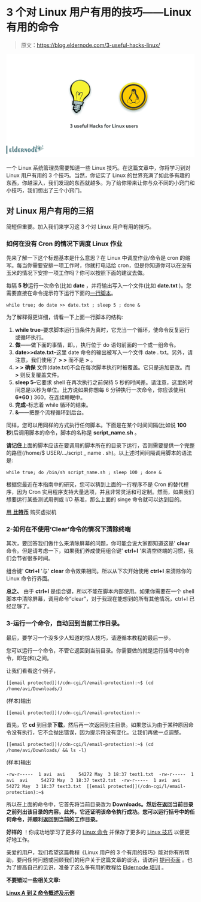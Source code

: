 # 3 个对 Linux 用户有用的技巧——Linux 有用的命令

> 原文：<https://blog.eldernode.com/3-useful-hacks-linux/>

![3 useful Hacks for Linux users](img/4b3311fb5763a1a38b2776c0b64c1fb9.png)

一个 Linux 系统管理员需要知道一些 Linux 技巧。在这篇文章中，你将学习到对 Linux 用户有用的 3 个技巧。当然，你证实了 Linux 的世界充满了如此多有趣的东西，你越深入，我们发现的东西就越多。为了给你带来让你与众不同的小窍门和小技巧，我们想出了三个小窍门。

## 对 Linux 用户有用的三招

简短但重要。加入我们来学习这 3 个对 Linux 用户有用的技巧。

### 如何在没有 Cron 的情况下调度 Linux 作业

先来了解一下这个标题基本是什么意思？在 Linux 中调度作业/命令是 cron 的缩写。每当你需要安排一项工作时，你就打电话给 cron，但是你知道你可以在没有玉米的情况下安排一项工作吗？你可以按照下面的建议去做。

每隔 **5 秒**运行一次命令(比如 **date** ，并将输出写入一个文件(比如 **date.txt** )。您需要直接在命令提示符下运行下面的[一行脚本](https://en.wikipedia.org/wiki/One-liner_program)。

```
while true; do date >> date.txt ; sleep 5 ; done &
```

为了解释得更详细，请看一下上面一行脚本的结构:

1.  **while true**–要求脚本运行当条件为真时，它充当一个循环，使命令反复运行或循环执行。
2.  **做**——做下面的事情，即。，执行位于 do 语句前面的一个或一组命令。
3.  **date>>date.txt**–这里 date 命令的输出被写入一个文件 date . txt。另外，请注意，我们使用了 **> >** 而不是 **>** 。
4.  **> >** **确保** 文件(date.txt)不会在每次脚本执行时被覆盖。它只是追加更改。而 **>** 则反复覆盖文件。
5.  **sleep 5**–它要求 shell 在再次执行之前保持 5 秒的时间差。请注意，这里的时间总是以秒为单位。比方说如果你想每 6 分钟执行一次命令，你应该使用( **6*60** ) 360，在连续睡眠中。
6.  **完成**–标志着 while 循环的结束。
7.  **&**——把整个流程循环到后台。

同样，您可以用同样的方式执行任何脚本。下面是在某个时间间隔(比如说 **100 秒**)后调用脚本的命令，脚本的名称是 **script_name.sh** 。

**请记住**上面的脚本应该在要调用的脚本所在的目录下运行，否则需要提供一个完整的路径(/home/$ USER/…/script _ name . sh)。以上述时间间隔调用脚本的语法是:

```
while true; do /bin/sh script_name.sh ; sleep 100 ; done & 
```

根据您最近在本指南中的研究，您可以猜到上面的一行程序不是 Cron 的替代程序，因为 Cron 实用程序支持大量选项，并且非常灵活和可定制。然而，如果我们想要运行某些测试用例或 I/O 基准，那么上面的 singe 命令就可以达到目的。

[用 **比特币**](https://eldernode.com/bitcoin-vps/) 购买虚拟机

### 2-如何在不使用‘Clear’命令的情况下清除终端

其次，要回答我们做什么来清除屏幕的问题，你可能会说大家都知道这是' **clear** 命令。但是请考虑一下，如果我们养成使用组合键' **ctrl+l** '来清空终端的习惯，我们会节省很多时间。

组合键' **Ctrl+l** '与' **clear** 命令效果相同。所以从下次开始使用 **ctrl+l** 来清除你的 Linux 命令行界面。

**总之、** 由于 **ctrl+l** 是组合键，所以不能在脚本内部使用。如果你需要在一个 shell 脚本中清除屏幕，调用命令“clear”，对于我现在能想到的所有其他情况，ctrl+l 已经足够了。

### 3-运行一个命令，自动回到当前工作目录。

最后，要学习一个没多少人知道的惊人技巧，请遵循本教程的最后一步。

您可以运行一个命令，不管它返回到当前目录。你需要做的就是运行括号中的命令，即在(和)之间。

让我们看看这个例子，

```
[[email protected]](/cdn-cgi/l/email-protection):~$ (cd /home/avi/Downloads/) 
```

(样本)输出

```
[[email protected]](/cdn-cgi/l/email-protection):~ 
```

首先，它 **cd** 到目录**下载**，然后再一次返回到主目录。如果您认为由于某种原因命令没有执行，它不会抛出错误，因为提示符没有变化。让我们再做一点调整。

```
[[email protected]](/cdn-cgi/l/email-protection):~$ (cd /home/avi/Downloads/ && ls -l) 
```

(样本)输出

```
-rw-r-----  1 avi  avi     54272 May  3 18:37 text1.txt  -rw-r-----  1 avi  avi     54272 May  3 18:37 text2.txt  -rw-r-----  1 avi  avi     54272 May  3 18:37 text3.txt  [[email protected]](/cdn-cgi/l/email-protection):~$ 
```

所以在上面的命令中，它首先将当前目录改为 **Downloads。然后在返回当前目录之前列出该目录的内容。此外，它还证明该命令执行成功。您可以运行括号中的任何命令，并顺利返回到当前的工作目录。**

**好样的** ！你成功地学习了更多的 [Linux 命令](https://eldernode.com/tag/linux-commands-tutorial/) 并保存了更多的 [Linux 技巧](https://eldernode.com/tag/linux-tricks/) 以便更好地工作。

亲爱的用户，我们希望这篇教程《Linux 用户的 3 个有用的技巧》能对你有所帮助，要问任何问题或回顾我们的用户关于这篇文章的谈话，请访问 [提问页面](https://eldernode.com/ask) 。也为了提高自己的见识，准备了这么多有用的教程给 [Eldernode 培训](https://eldernode.com/blog/) 。

**不要错过一些相关文章:**

**[Linux A 到 Z 命令概述及示例](https://eldernode.com/linux-commands-with-examples/)**